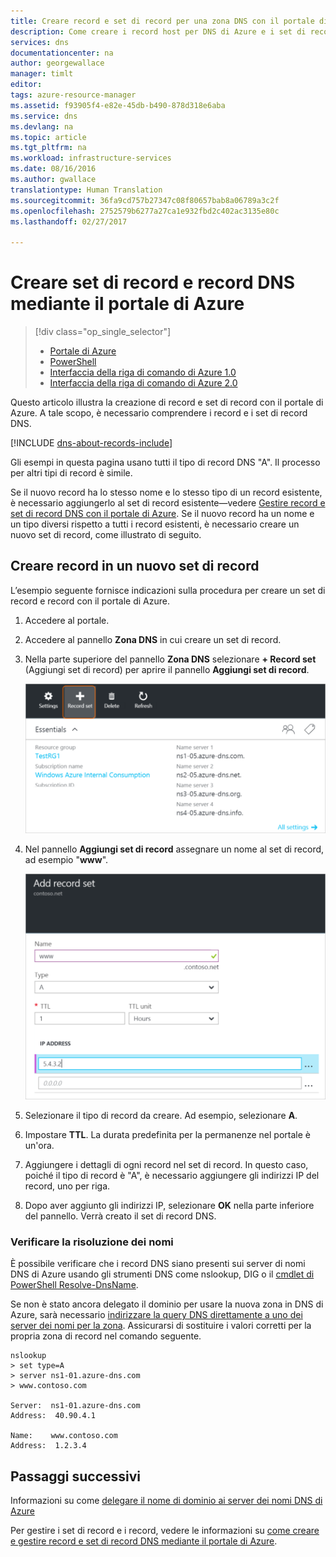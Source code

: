 ```yaml
---
title: Creare record e set di record per una zona DNS con il portale di Azure | Documentazione Microsoft
description: Come creare i record host per DNS di Azure e i set di record e i record usando il portale di Azure
services: dns
documentationcenter: na
author: georgewallace
manager: timlt
editor: 
tags: azure-resource-manager
ms.assetid: f93905f4-e82e-45db-b490-878d318e6aba
ms.service: dns
ms.devlang: na
ms.topic: article
ms.tgt_pltfrm: na
ms.workload: infrastructure-services
ms.date: 08/16/2016
ms.author: gwallace
translationtype: Human Translation
ms.sourcegitcommit: 36fa9cd757b27347c08f80657bab8a06789a3c2f
ms.openlocfilehash: 2752579b6277a27ca1e932fbd2c402ac3135e80c
ms.lasthandoff: 02/27/2017

---
```


# <a name="create-dns-record-sets-and-records-by-using-the-azure-portal"></a>Creare set di record e record DNS mediante il portale di Azure

> [!div class="op_single_selector"]
> * [Portale di Azure](dns-getstarted-create-recordset-portal.md)
> * [PowerShell](dns-getstarted-create-recordset.md)
> * [Interfaccia della riga di comando di Azure 1.0](dns-getstarted-create-recordset-cli-nodejs.md)
> * [Interfaccia della riga di comando di Azure 2.0](dns-getstarted-create-recordset-cli.md)

Questo articolo illustra la creazione di record e set di record con il portale di Azure. A tale scopo, è necessario comprendere i record e i set di record DNS.

[!INCLUDE [dns-about-records-include](../../includes/dns-about-records-include.md)]

Gli esempi in questa pagina usano tutti il tipo di record DNS "A". Il processo per altri tipi di record è simile.

Se il nuovo record ha lo stesso nome e lo stesso tipo di un record esistente, è necessario aggiungerlo al set di record esistente&mdash;vedere [Gestire record e set di record DNS con il portale di Azure](dns-operations-recordsets-portal.md). Se il nuovo record ha un nome e un tipo diversi rispetto a tutti i record esistenti, è necessario creare un nuovo set di record, come illustrato di seguito.

## <a name="create-records-in-a-new-record-set"></a>Creare record in un nuovo set di record

L’esempio seguente fornisce indicazioni sulla procedura per creare un set di record e record con il portale di Azure.

1. Accedere al portale.
2. Accedere al pannello **Zona DNS** in cui creare un set di record.
3. Nella parte superiore del pannello **Zona DNS** selezionare **+ Record set** (Aggiungi set di record) per aprire il pannello **Aggiungi set di record**.

    ![Nuovo set di record](./media/dns-getstarted-create-recordset-portal/newrecordset500.png)

4. Nel pannello **Aggiungi set di record** assegnare un nome al set di record, ad esempio "**www**".

    ![Aggiungi set di record](./media/dns-getstarted-create-recordset-portal/addrecordset500.png)

5. Selezionare il tipo di record da creare. Ad esempio, selezionare **A**.
6. Impostare **TTL**. La durata predefinita per la permanenze nel portale è un'ora.
7. Aggiungere i dettagli di ogni record nel set di record. In questo caso, poiché il tipo di record è "A", è necessario aggiungere gli indirizzi IP del record, uno per riga.
8. Dopo aver aggiunto gli indirizzi IP, selezionare **OK** nella parte inferiore del pannello. Verrà creato il set di record DNS.

### <a name="verify-name-resolution"></a>Verificare la risoluzione dei nomi

È possibile verificare che i record DNS siano presenti sui server di nomi DNS di Azure usando gli strumenti DNS come nslookup, DIG o il [cmdlet di PowerShell Resolve-DnsName](https://technet.microsoft.com/library/jj590781.aspx).

Se non è stato ancora delegato il dominio per usare la nuova zona in DNS di Azure, sarà necessario [indirizzare la query DNS direttamente a uno dei server dei nomi per la zona](dns-getstarted-create-dnszone.md#test-name-servers). Assicurarsi di sostituire i valori corretti per la propria zona di record nel comando seguente.

    nslookup
    > set type=A
    > server ns1-01.azure-dns.com
    > www.contoso.com

    Server:  ns1-01.azure-dns.com
    Address:  40.90.4.1

    Name:    www.contoso.com
    Address:  1.2.3.4

## <a name="next-steps"></a>Passaggi successivi

Informazioni su come [delegare il nome di dominio ai server dei nomi DNS di Azure](dns-domain-delegation.md)

Per gestire i set di record e i record, vedere le informazioni su [come creare e gestire record e set di record DNS mediante il portale di Azure](dns-operations-recordsets-portal.md).

